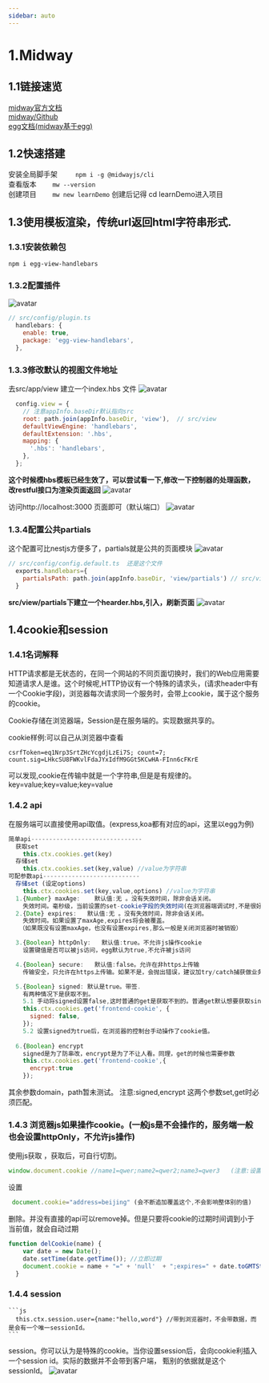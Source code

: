 ```yaml
---
sidebar: auto
---
```

# 1.Midway
## 1.1链接速览
  [midway官方文档](https://www.yuque.com/midwayjs/midway_v2/start_app)  
  [midway/Github](https://github.com/midwayjs/midway)  
  [egg文档(midway基于egg)](https://eggjs.org/zh-cn/intro/) 
## 1.2快速搭建
安装全局脚手架&emsp; &emsp;   ```npm i -g @midwayjs/cli```  
查看版本&emsp;&emsp;  ```mw --version```  
创建项目&emsp;&emsp;  ```mw new learnDemo```   创建后记得 cd learnDemo进入项目
 
## 1.3使用模板渲染，传统url返回html字符串形式.

### 1.3.1安装依赖包
```npm i egg-view-handlebars```
### 1.3.2配置插件
![avatar](./images/img1.jpg)
```js
// src/config/plugin.ts 
  handlebars: {
    enable: true,
    package: 'egg-view-handlebars',
  },

```
### 1.3.3修改默认的视图文件地址
去src/app/view 建立一个index.hbs 文件
![avatar](./images/img2.jpg)
``` js
  config.view = {
    // 注意appInfo.baseDir默认指向src
    root: path.join(appInfo.baseDir, 'view'),  // src/view
    defaultViewEngine: 'handlebars',
    defaultExtension: '.hbs',
    mapping: {
      '.hbs': 'handlebars',
    },
  };
```
**这个时候模hbs模板已经生效了，可以尝试看一下,修改一下控制器的处理函数，改restful接口为渲染页面返回**
![avatar](./images/img3.jpg)

访问http://localhost:3000 页面即可（默认端口）
![avatar](./images/img4.jpg)

### 1.3.4配置公共partials
这个配置可比nestjs方便多了，partials就是公共的页面模块 
![avatar](./images/img5.jpg)
```js
// src/config/config.default.ts  还是这个文件
  exports.handlebars={
    partialsPath: path.join(appInfo.baseDir, 'view/partials') // src/view/partials
  }
```
**src/view/partials下建立一个hearder.hbs,引入，刷新页面**
![avatar](./images/img6.jpg)


## 1.4cookie和session
### 1.4.1名词解释

HTTP请求都是无状态的，在同一个网站的不同页面切换时，我们的Web应用需要知道请求人是谁。这个时候呢,HTTP协议有一个特殊的请求头，(请求header中有一个Cookie字段)，浏览器每次请求同一个服务时，会带上cookie，属于这个服务的cookie。

Cookie存储在浏览器端，Session是在服务端的。实现数据共享的。

cookie样例:可以自己从浏览器中查看
```
csrfToken=eq1Nrp3SrtZHcYcgdjLzEi7S; count=7; count.sig=LHkcSU8FWKvlFdaJYxIdfM9GGt5KCwHA-FInn6cFKrE
```
可以发现,cookie在传输中就是一个字符串,但是是有规律的。 key=value;key=value;key=value
### 1.4.2 api
在服务端可以直接使用api取值。(express,koa都有对应的api，这里以egg为例)
```js
简单api-------------------------------
  获取set
    this.ctx.cookies.get(key) 
  存储set
    this.ctx.cookies.set(key,value) //value为字符串
可配参数api---------------------------
  存储set (设定options)
    this.ctx.cookies.set(key,value,options) //value为字符串
  1.{Number} maxAge:    默认值:无 。没有失效时间，除非会话关闭。
    失效时间。毫秒级，当前设置的set-cookie字段的失效时间(在浏览器端调试时,不是很好观察，会出现晚8小时，夏令时?)
  2.{Date} expires:   默认值:无 。没有失效时间，除非会话关闭。
    失效时间。如果设置了maxAge,expires将会被覆盖。
   （如果既没有设置maxAge，也没有设置expires,那么一般是关闭浏览器时被销毁）

  3.{Boolean} httpOnly:   默认值:true。不允许js操作cookie
    设置键值是否可以被js访问，egg默认为true,不允许被js访问

  4.{Boolean} secure:   默认值:false。允许在非https上传输
    传输安全，只允许在https上传输。如果不是，会抛出错误，建议加try/catch捕获做业务处理

  5.{Boolean} signed: 默认是true。带签.
    有两种情况下是获取不到。
    5.1 手动将signed设置false,这时普通的get是获取不到的。普通get默认想要获取singed:true,但是可能有特殊需求，比如想要获取别的系统不加签的cookie时，就是需要获取不加签的，那么可以下面这样。
    this.ctx.cookies.get('frontend-cookie', {
      signed: false,
    });
    5.2 设置signed为true后，在浏览器的控制台手动操作了cookie值。
  
  6.{Boolean} encrypt
    signed是为了防串改，encrypt是为了不让人看。同理，get的时候也需要参数
    this.ctx.cookies.get('frontend-cookie',{
      encrypt:true
    });

```
其余参数domain，path暂未测试。
注意:signed,encrypt 这两个参数set,get时必须匹配。

### 1.4.3 浏览器js如果操作cookie。(一般js是不会操作的，服务端一般也会设置httpOnly，不允许js操作)
使用js获取 ，获取后，可自行切割。
```js
window.document.cookie //name1=qwer;name2=qwer2;name3=qwer3   (注意:设置httpOnly的属性在这是无法获取的)  
```
设置
```js
 document.cookie="address=beijing" (会不断追加覆盖这个,不会影响整体别的值)
```
删除。并没有直接的api可以remove掉。但是只要将cookie的过期时间调到小于当前值，就会自动过期
```js
function delCookie(name) {
    var date = new Date();
    date.setTime(date.getTime()); //立即过期
    document.cookie = name + "=" + 'null'  + ";expires=" + date.toGMTString(); //这里设置的值无所谓，因为马上过期
  }
```

### 1.4.4 session
    ```js
      this.ctx.session.user={name:"hello,word"} //带到浏览器时，不会带数据，而是会有一个唯一sessionId。
    ```

  session。你可以认为是特殊的cookie。当你设置session后，会向cookie利插入一个session id。实际的数据并不会带到客户端，
  甄别的依据就是这个sessionId。
 ![avatar](./images/img7.jpg)